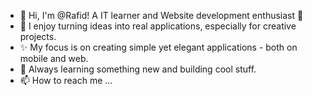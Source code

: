 <ul>
  <li>👋 Hi, I'm @Rafid! A IT learner and Website development enthusiast 🚀</li>
  <li>🎯 I enjoy turning ideas into real applications, especially for creative projects.</li>
  <li>✨ My focus is on creating simple yet elegant applications - both on mobile and web.</li>
  <li>🌱 Always learning something new and building cool stuff.</li>
  <li>📫 How to reach me ...</li>
</ul>

